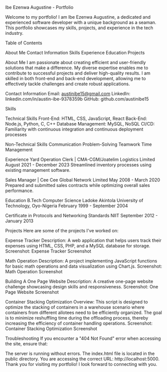 Ibe Ezenwa Augustine - Portfolio

Welcome to my portfolio! I am Ibe Ezenwa Augustine, a dedicated and experienced software developer with a unique background as a seaman. This portfolio showcases my skills, projects, and experience in the tech industry.

Table of Contents

About Me
Contact Information
Skills
Experience
Education
Projects

About Me
I am passionate about creating efficient and user-friendly solutions that make a difference. My diverse expertise enables me to contribute to successful projects and deliver high-quality results. I am skilled in both front-end and back-end development, allowing me to effectively tackle challenges and create robust applications.

Contact Information
Email: austinibe15@gmail.com
LinkedIn: linkedin.com/in/austin-ibe-9378359b
GitHub: github.com/austinibe15

Skills

Technical Skills
Front-End: HTML, CSS, JavaScript, React
Back-End: Node.js, Python, C, C++
Database Management: MySQL, NoSQL
CI/CD: Familiarity with continuous integration and continuous deployment processes

Non-Technical Skills
Communication
Problem-Solving
Teamwork
Time Management

Experience
Yard Operation Clerk | CMA-CGM/Joatelim Logistics Limited
August 2021 - December 2023
Streamlined inventory processes using existing management software.

Sales Manager | Cee Cee Global Network Limited
May 2008 - March 2020
Prepared and submitted sales contracts while optimizing overall sales performance.

Education
B.Tech Computer Science
Ladoke Akintola University of Technology, Oyo-Nigeria
February 1999 - September 2004

Certificate in Protocols and Networking Standards
NIIT
September 2012 - January 2013

Projects
Here are some of the projects I've worked on:

Expense Tracker
Description: A web application that helps users track their expenses using HTML, CSS, PHP, and a MySQL database for storage.
Screenshot: Expense Tracker Screenshot

Math Operation
Description: A project implementing JavaScript functions for basic math operations and data visualization using Chart.js.
Screenshot: Math Operation Screenshot

Building A One Page Website
Description: A creative one-page website challenge showcasing design skills and responsiveness.
Screenshot: One Page Website Screenshot

Container Stacking Optimization
Overview: This script is designed to optimize the stacking of containers in a warehouse scenario where containers from different allotees need to be efficiently organized. The goal is to minimize reshuffling time during the offloading process, thereby increasing the efficiency of container handling operations.
Screenshot: Container Stacking Optimization Screenshot

Troubleshooting
If you encounter a "404 Not Found" error when accessing the site, ensure that:

The server is running without errors.
The index.html file is located in the public directory.
You are accessing the correct URL: http://localhost:5000.
Thank you for visiting my portfolio! I look forward to connecting with you.